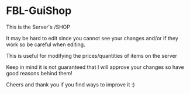 # FBL-GuiShop

This is the Server's /SHOP

It may be hard to edit since you cannot see your changes and/or if they work so be careful when editing.

This is useful for modifying the prices/quantities of items on the server

Keep in mind it is not guaranteed that I will approve your changes so have good reasons behind them!

Cheers and thank you if you find ways to improve it :)
